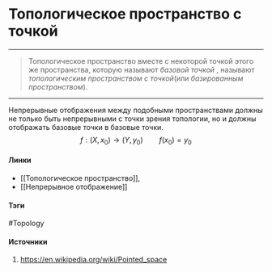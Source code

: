 # Топологическое пространство с точкой
***
>Топологическое пространство вместе с некоторой точкой этого же пространства, которую называют *базовой точкой* , называют *топологическим пространством с точкой*(или *базированным пространством*).
***

Непрерывные отображения между подобными пространствами должны не только быть непрерывными с точки зрения топологии, но и должны отображать базовые точки в базовые точки.
$$
f:(X,x_{0})\to(Y,y_{0})\qquad f(x_{0})=y_{0}
$$
#### Линки
- [[Топологическое пространство]],
- [[Непрерывное отображение]]
#### Тэги
 #Topology 
#### Источники
1. https://en.wikipedia.org/wiki/Pointed_space